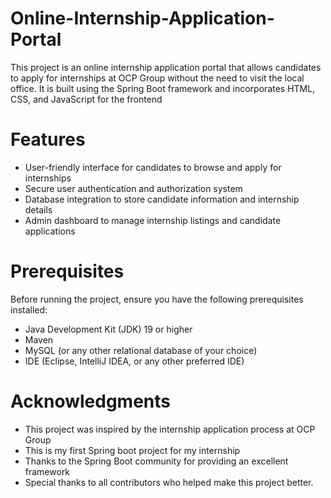 # Online-Internship-Application-Portal
This project is an online internship application portal that allows candidates to apply for internships at OCP Group without the need to visit the local office. It is built using the Spring Boot framework and incorporates HTML, CSS, and JavaScript for the frontend
# Features
- User-friendly interface for candidates to browse and apply for internships
- Secure user authentication and authorization system
- Database integration to store candidate information and internship details
- Admin dashboard to manage internship listings and candidate applications
# Prerequisites
Before running the project, ensure you have the following prerequisites installed:
 - Java Development Kit (JDK) 19 or higher
 - Maven
 - MySQL (or any other relational database of your choice)
 - IDE (Eclipse, IntelliJ IDEA, or any other preferred IDE)
# Acknowledgments
- This project was inspired by the internship application process at OCP Group
- This is my first Spring boot project for my internship
- Thanks to the Spring Boot community for providing an excellent framework
- Special thanks to all contributors who helped make this project better.
